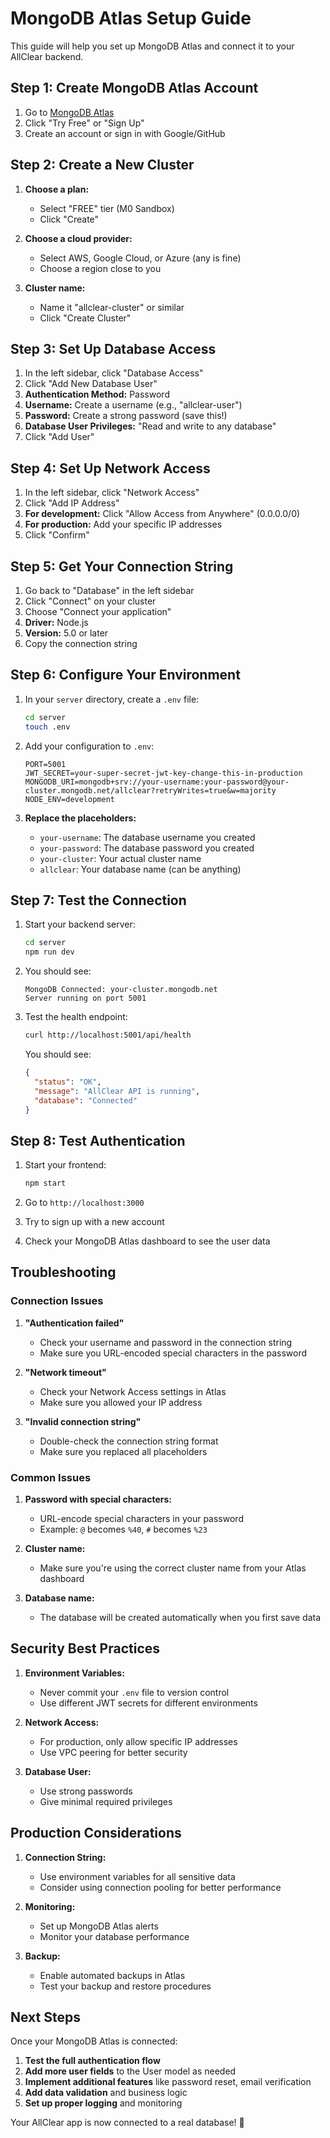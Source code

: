# MongoDB Atlas Setup Guide

This guide will help you set up MongoDB Atlas and connect it to your AllClear backend.

## Step 1: Create MongoDB Atlas Account

1. Go to [MongoDB Atlas](https://www.mongodb.com/atlas)
2. Click "Try Free" or "Sign Up"
3. Create an account or sign in with Google/GitHub

## Step 2: Create a New Cluster

1. **Choose a plan:**
   - Select "FREE" tier (M0 Sandbox)
   - Click "Create"

2. **Choose a cloud provider:**
   - Select AWS, Google Cloud, or Azure (any is fine)
   - Choose a region close to you

3. **Cluster name:**
   - Name it "allclear-cluster" or similar
   - Click "Create Cluster"

## Step 3: Set Up Database Access

1. In the left sidebar, click "Database Access"
2. Click "Add New Database User"
3. **Authentication Method:** Password
4. **Username:** Create a username (e.g., "allclear-user")
5. **Password:** Create a strong password (save this!)
6. **Database User Privileges:** "Read and write to any database"
7. Click "Add User"

## Step 4: Set Up Network Access

1. In the left sidebar, click "Network Access"
2. Click "Add IP Address"
3. **For development:** Click "Allow Access from Anywhere" (0.0.0.0/0)
4. **For production:** Add your specific IP addresses
5. Click "Confirm"

## Step 5: Get Your Connection String

1. Go back to "Database" in the left sidebar
2. Click "Connect" on your cluster
3. Choose "Connect your application"
4. **Driver:** Node.js
5. **Version:** 5.0 or later
6. Copy the connection string

## Step 6: Configure Your Environment

1. In your `server` directory, create a `.env` file:
   ```bash
   cd server
   touch .env
   ```

2. Add your configuration to `.env`:
   ```env
   PORT=5001
   JWT_SECRET=your-super-secret-jwt-key-change-this-in-production
   MONGODB_URI=mongodb+srv://your-username:your-password@your-cluster.mongodb.net/allclear?retryWrites=true&w=majority
   NODE_ENV=development
   ```

3. **Replace the placeholders:**
   - `your-username`: The database username you created
   - `your-password`: The database password you created
   - `your-cluster`: Your actual cluster name
   - `allclear`: Your database name (can be anything)

## Step 7: Test the Connection

1. Start your backend server:
   ```bash
   cd server
   npm run dev
   ```

2. You should see:
   ```
   MongoDB Connected: your-cluster.mongodb.net
   Server running on port 5001
   ```

3. Test the health endpoint:
   ```bash
   curl http://localhost:5001/api/health
   ```

   You should see:
   ```json
   {
     "status": "OK",
     "message": "AllClear API is running",
     "database": "Connected"
   }
   ```

## Step 8: Test Authentication

1. Start your frontend:
   ```bash
   npm start
   ```

2. Go to `http://localhost:3000`
3. Try to sign up with a new account
4. Check your MongoDB Atlas dashboard to see the user data

## Troubleshooting

### Connection Issues

1. **"Authentication failed"**
   - Check your username and password in the connection string
   - Make sure you URL-encoded special characters in the password

2. **"Network timeout"**
   - Check your Network Access settings in Atlas
   - Make sure you allowed your IP address

3. **"Invalid connection string"**
   - Double-check the connection string format
   - Make sure you replaced all placeholders

### Common Issues

1. **Password with special characters:**
   - URL-encode special characters in your password
   - Example: `@` becomes `%40`, `#` becomes `%23`

2. **Cluster name:**
   - Make sure you're using the correct cluster name from your Atlas dashboard

3. **Database name:**
   - The database will be created automatically when you first save data

## Security Best Practices

1. **Environment Variables:**
   - Never commit your `.env` file to version control
   - Use different JWT secrets for different environments

2. **Network Access:**
   - For production, only allow specific IP addresses
   - Use VPC peering for better security

3. **Database User:**
   - Use strong passwords
   - Give minimal required privileges

## Production Considerations

1. **Connection String:**
   - Use environment variables for all sensitive data
   - Consider using connection pooling for better performance

2. **Monitoring:**
   - Set up MongoDB Atlas alerts
   - Monitor your database performance

3. **Backup:**
   - Enable automated backups in Atlas
   - Test your backup and restore procedures

## Next Steps

Once your MongoDB Atlas is connected:

1. **Test the full authentication flow**
2. **Add more user fields** to the User model as needed
3. **Implement additional features** like password reset, email verification
4. **Add data validation** and business logic
5. **Set up proper logging** and monitoring

Your AllClear app is now connected to a real database! 🎉 